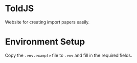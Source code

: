 # ToldJS
Website for creating import papers easily.

# Environment Setup
Copy the `.env.example` file to `.env` and fill in the required fields.